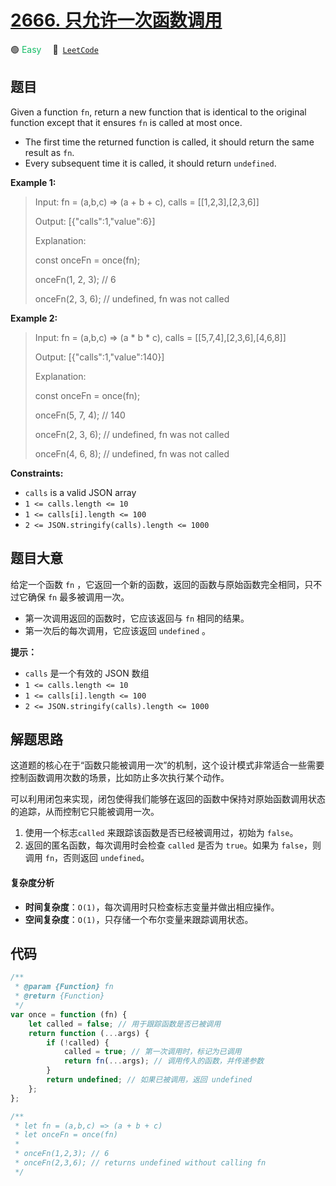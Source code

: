 # [2666. 只允许一次函数调用](https://leetcode.com/problems/allow-one-function-call)

🟢 <font color=#15bd66>Easy</font>&emsp; 🔗&ensp;[`LeetCode`](https://leetcode.com/problems/allow-one-function-call)

## 题目

Given a function `fn`, return a new function that is identical to the original
function except that it ensures `fn` is called at most once.

- The first time the returned function is called, it should return the same result as `fn`.
- Every subsequent time it is called, it should return `undefined`.

**Example 1:**

> Input: fn = (a,b,c) => (a + b + c), calls = [[1,2,3],[2,3,6]]
>
> Output: [{"calls":1,"value":6}]
>
> Explanation:
>
> const onceFn = once(fn);
>
> onceFn(1, 2, 3); // 6
>
> onceFn(2, 3, 6); // undefined, fn was not called

**Example 2:**

> Input: fn = (a,b,c) => (a \* b \* c), calls = [[5,7,4],[2,3,6],[4,6,8]]
>
> Output: [{"calls":1,"value":140}]
>
> Explanation:
>
> const onceFn = once(fn);
>
> onceFn(5, 7, 4); // 140
>
> onceFn(2, 3, 6); // undefined, fn was not called
>
> onceFn(4, 6, 8); // undefined, fn was not called

**Constraints:**

- `calls` is a valid JSON array
- `1 <= calls.length <= 10`
- `1 <= calls[i].length <= 100`
- `2 <= JSON.stringify(calls).length <= 1000`

## 题目大意

给定一个函数 `fn` ，它返回一个新的函数，返回的函数与原始函数完全相同，只不过它确保 `fn` 最多被调用一次。

- 第一次调用返回的函数时，它应该返回与 `fn` 相同的结果。
- 第一次后的每次调用，它应该返回 `undefined` 。

**提示：**

- `calls` 是一个有效的 JSON 数组
- `1 <= calls.length <= 10`
- `1 <= calls[i].length <= 100`
- `2 <= JSON.stringify(calls).length <= 1000`

## 解题思路

这道题的核心在于“函数只能被调用一次”的机制，这个设计模式非常适合一些需要控制函数调用次数的场景，比如防止多次执行某个动作。

可以利用闭包来实现，闭包使得我们能够在返回的函数中保持对原始函数调用状态的追踪，从而控制它只能被调用一次。

1. 使用一个标志`called` 来跟踪该函数是否已经被调用过，初始为 `false`。
2. 返回的匿名函数，每次调用时会检查 `called` 是否为 `true`。如果为 `false`，则调用 `fn`，否则返回 `undefined`。

#### 复杂度分析

- **时间复杂度**：`O(1)`，每次调用时只检查标志变量并做出相应操作。
- **空间复杂度**：`O(1)`，只存储一个布尔变量来跟踪调用状态。

## 代码

```javascript
/**
 * @param {Function} fn
 * @return {Function}
 */
var once = function (fn) {
	let called = false; // 用于跟踪函数是否已被调用
	return function (...args) {
		if (!called) {
			called = true; // 第一次调用时，标记为已调用
			return fn(...args); // 调用传入的函数，并传递参数
		}
		return undefined; // 如果已被调用，返回 undefined
	};
};

/**
 * let fn = (a,b,c) => (a + b + c)
 * let onceFn = once(fn)
 *
 * onceFn(1,2,3); // 6
 * onceFn(2,3,6); // returns undefined without calling fn
 */
```
